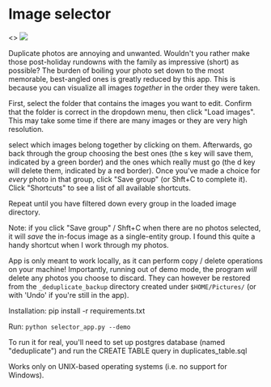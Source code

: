 # Image selector

<> ![](deduplicate_demo.gif)

Duplicate photos are annoying and unwanted. Wouldn't you rather make those post-holiday rundowns with the family as impressive (short) as possible? The burden of boiling your photo set
down to the most memorable, best-angled ones is greatly reduced by this app. This is because you can visualize all images _together_ in the order they were taken.

First, select the folder that contains the images you want to edit. Confirm that the folder is correct in the dropdown menu, then click "Load images". This may take some time if there
are many images or they are very high resolution.

select which images belong together by clicking on them. Afterwards, go back through the group choosing the best ones (the s key will save them, indicated by a green border) and the ones
which really must go (the d key will delete them, indicated by a red border). Once you've made a choice for _every_ photo in that group, click "Save group" (or Shft+C to complete it). 
Click "Shortcuts" to see a list of all available shortcuts. 


Repeat until you have filtered down every group in the loaded image directory.

Note: if you click "Save group" / Shft+C when there are no photos selected, it will _save_ the in-focus image as a single-entity group. I found this quite a handy shortcut when I work
through my photos.


App is only meant to work locally, as it can perform copy / delete operations on your machine!
Importantly, running out of demo mode, the program _will_ delete any photos you choose to discard. They can however be restored from the `_deduplicate_backup` directory 
created under `$HOME/Pictures/` (or with 'Undo' if you're still in the app).

Installation: pip install -r requirements.txt

Run: `python selector_app.py --demo`

To run it for real, you'll need to set up postgres database (named "deduplicate") and run the CREATE TABLE query in duplicates_table.sql


Works only on UNIX-based operating systems (i.e. no support for Windows). 


